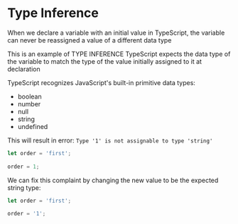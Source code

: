 # Type Inference

When we declare a variable with an initial value
in TypeScript, the variable can never be reassigned
a value of a different data type

This is an example of TYPE INFERENCE
TypeScript expects the data type of the variable
to match the type of the value initially assigned
to it at declaration

TypeScript recognizes JavaScript's built-in
primitive data types:
- boolean
- number
- null
- string
- undefined

This will result in error:
```Type '1' is not assignable to type 'string'```
``` typescript
let order = 'first';
 
order = 1;
```

We can fix this complaint by changing the new
value to be the expected string type:
``` typescript
let order = 'first';
 
order = '1';
```